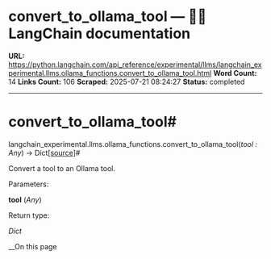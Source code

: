 # convert_to_ollama_tool — 🦜🔗 LangChain  documentation

**URL:** https://python.langchain.com/api_reference/experimental/llms/langchain_experimental.llms.ollama_functions.convert_to_ollama_tool.html
**Word Count:** 14
**Links Count:** 106
**Scraped:** 2025-07-21 08:24:27
**Status:** completed

---

# convert\_to\_ollama\_tool\#

langchain\_experimental.llms.ollama\_functions.convert\_to\_ollama\_tool\(_tool : Any_\) → Dict[\[source\]](https://python.langchain.com/api_reference/_modules/langchain_experimental/llms/ollama_functions.html#convert_to_ollama_tool)\#     

Convert a tool to an Ollama tool.

Parameters:     

**tool** \(_Any_\)

Return type:     

_Dict_

__On this page